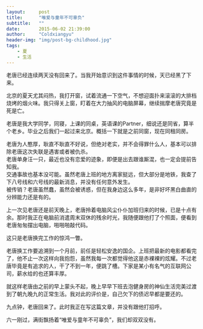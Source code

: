 ```yaml
---
layout:     post
title:      "唯爱与童年不可辜负"
subtitle:   ""
date:       2015-06-02 21:39:00
author:     "Coldxiangyu"
header-img: "img/post-bg-childhood.jpg"
tags:
    - 夏
    - 生活
---
```

老唐已经连续两天没有回来了。当我开始意识到这件事情的时候，天已经黑了下来。  

北京的夏天尤其闷热，我打开窗，试着流通一下空气，不想迎面扑来滚滚的大排档烧烤的烟火味。我只得关上窗，盯着在大力抽风的电脑屏幕，继续揣摩老唐究竟是死是亡。  

老唐是我大学同学，同寝，上课的同桌，英语课的Partner，细说还是同省，算半个老乡。毕业之后我们一起过来北京。概括一下就是之前同窗，现在同租同房。  

老唐为人憨厚，耿直不耿直不好说，但绝对老实，并不会得罪什么人，基本可以排除老唐这次失联是遇害或者被仇杀。  
老唐单身汪一只，最近也没有恋爱的迹象，即便是出去跟谁厮混，也一定会提前告知我。  
交通事故也基本没可能。虽然老唐上班的地方离家挺远，但大部分是地铁，我查了下八号线和六号线的最新消息，并没有任何意外发生。  
被传销？老唐虽然蠢，虽然会被诱惑，但在我身边这么多年，是非好坏黑白曲直的分辨能力还是有的。  

上一次见老唐还是前天晚上，老唐拎着电脑风尘仆仆加班归来的时候，已是十点有余。那时我正在电脑前消遣周末双休的残余时光，我随便跟他打了个照面，便看到老唐匆匆摆出电脑，啪啪啪敲代码。  

这只是老唐换完工作的惊鸿一瞥。  

老唐换工作要追溯到一个月前，前任是轻松安逸的国企。上班把最新的电影都看完了，他不止一次这样向我抱怨，虽然我每一次都觉得他这是赤裸裸的炫耀。不过老唐毕竟是有追求的人，干了不到一年，便跳了槽。下家是某小有名气的互联网公司，薪水给的也还算丰厚。  

就这样老唐由之前的早上蒙头不起，晚上早早下班去泡健身房的神仙生活完美过渡到了朝九晚九的正常生活。我对此的评价是，自己欠下的债迟早都是要还的。  

九点钟，老唐回来了。此时我正在写这篇文章，并没有跟他打招呼。  

六一刚过，满街飘扬着“唯爱与童年不可辜负”，我们却双双没有。
